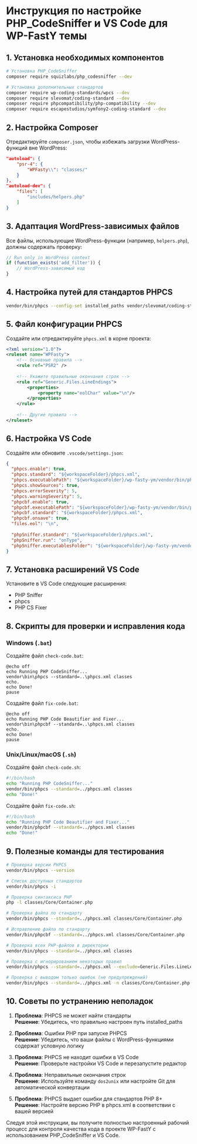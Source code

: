 # Инструкция по настройке PHP_CodeSniffer и VS Code для WP-FastY темы

## 1. Установка необходимых компонентов

```bash
# Установка PHP_CodeSniffer
composer require squizlabs/php_codesniffer --dev

# Установка дополнительных стандартов
composer require wp-coding-standards/wpcs --dev
composer require slevomat/coding-standard --dev
composer require phpcompatibility/php-compatibility --dev
composer require escapestudios/symfony2-coding-standard --dev
```

## 2. Настройка Composer

Отредактируйте `composer.json`, чтобы избежать загрузки WordPress-функций вне WordPress:

```json
"autoload": {
    "psr-4": {
        "WPFasty\\": "classes/"
    }
},
"autoload-dev": {
    "files": [
        "includes/helpers.php"
    ]
}
```

## 3. Адаптация WordPress-зависимых файлов

Все файлы, использующие WordPress-функции (например, `helpers.php`), должны содержать проверку:

```php
// Run only in WordPress context
if (function_exists('add_filter')) {
    // WordPress-зависимый код
}
```

## 4. Настройка путей для стандартов PHPCS

```bash
vendor/bin/phpcs --config-set installed_paths vendor/slevomat/coding-standard,vendor/wp-coding-standards/wpcs,vendor/phpcompatibility/php-compatibility,vendor/escapestudios/symfony2-coding-standard
```

## 5. Файл конфигурации PHPCS

Создайте или отредактируйте `phpcs.xml` в корне проекта:

```xml
<?xml version="1.0"?>
<ruleset name="WPFasty">
    <!-- Основные правила -->
    <rule ref="PSR2" />
    
    <!-- Укажите правильные окончания строк -->
    <rule ref="Generic.Files.LineEndings">
        <properties>
            <property name="eolChar" value="\n"/>
        </properties>
    </rule>
    
    <!-- Другие правила -->
</ruleset>
```

## 6. Настройка VS Code

Создайте или обновите `.vscode/settings.json`:

```json
{
  "phpcs.enable": true,
  "phpcs.standard": "${workspaceFolder}/phpcs.xml",
  "phpcs.executablePath": "${workspaceFolder}/wp-fasty-ym/vendor/bin/phpcs",
  "phpcs.showSources": true,
  "phpcs.errorSeverity": 5,
  "phpcs.warningSeverity": 5,
  "phpcbf.enable": true,
  "phpcbf.executablePath": "${workspaceFolder}/wp-fasty-ym/vendor/bin/phpcbf",
  "phpcbf.standard": "${workspaceFolder}/phpcs.xml",
  "phpcbf.onsave": true,
  "files.eol": "\n",
  
  "phpSniffer.standard": "${workspaceFolder}/phpcs.xml",
  "phpSniffer.run": "onType",
  "phpSniffer.executablesFolder": "${workspaceFolder}/wp-fasty-ym/vendor/bin"
}
```

## 7. Установка расширений VS Code

Установите в VS Code следующие расширения:
- PHP Sniffer
- phpcs
- PHP CS Fixer

## 8. Скрипты для проверки и исправления кода

### Windows (`.bat`)

Создайте файл `check-code.bat`:
```batch
@echo off
echo Running PHP CodeSniffer...
vendor\bin\phpcs --standard=..\phpcs.xml classes
echo.
echo Done!
pause
```

Создайте файл `fix-code.bat`:
```batch
@echo off
echo Running PHP Code Beautifier and Fixer...
vendor\bin\phpcbf --standard=..\phpcs.xml classes
echo.
echo Done!
pause
```

### Unix/Linux/macOS (`.sh`)

Создайте файл `check-code.sh`:
```bash
#!/bin/bash
echo "Running PHP CodeSniffer..."
vendor/bin/phpcs --standard=../phpcs.xml classes
echo "Done!"
```

Создайте файл `fix-code.sh`:
```bash
#!/bin/bash
echo "Running PHP Code Beautifier and Fixer..."
vendor/bin/phpcbf --standard=../phpcs.xml classes
echo "Done!"
```

## 9. Полезные команды для тестирования

```bash
# Проверка версии PHPCS
vendor/bin/phpcs --version

# Список доступных стандартов
vendor/bin/phpcs -i

# Проверка синтаксиса PHP
php -l classes/Core/Container.php

# Проверка файла по стандарту
vendor/bin/phpcs --standard=../phpcs.xml classes/Core/Container.php

# Исправление файла по стандарту
vendor/bin/phpcbf --standard=../phpcs.xml classes/Core/Container.php

# Проверка всех PHP-файлов в директории
vendor/bin/phpcs --standard=../phpcs.xml classes

# Проверка с игнорированием некоторых правил
vendor/bin/phpcs --standard=../phpcs.xml --exclude=Generic.Files.LineLength classes/Core/Container.php

# Проверка с выводом только ошибок (не предупреждений)
vendor/bin/phpcs --standard=../phpcs.xml -n classes/Core/Container.php
```

## 10. Советы по устранению неполадок

1. **Проблема**: PHPCS не может найти стандарты  
   **Решение**: Убедитесь, что правильно настроен путь installed_paths

2. **Проблема**: Ошибки PHP при запуске PHPCS  
   **Решение**: Убедитесь, что ваши файлы с WordPress-функциями содержат условную логику

3. **Проблема**: PHPCS не находит ошибки в VS Code  
   **Решение**: Проверьте настройки VS Code и перезапустите редактор

4. **Проблема**: Неправильные окончания строк  
   **Решение**: Используйте команду `dos2unix` или настройте Git для автоматической конвертации

5. **Проблема**: PHPCS выдает ошибки для стандартов PHP 8+  
   **Решение**: Настройте версию PHP в phpcs.xml в соответствии с вашей версией

Следуя этой инструкции, вы получите полностью настроенный рабочий процесс для контроля качества кода в проекте WP-FastY с использованием PHP_CodeSniffer и VS Code.
